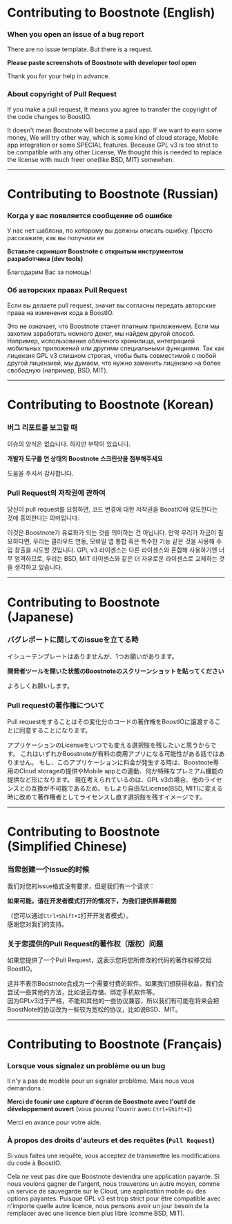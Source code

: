 # Contributing to Boostnote (English)

### When you open an issue of a bug report
There are no issue template. But there is a request.

**Please paste screenshots of Boostnote with developer tool open**

Thank you for your help in advance.

### About copyright of Pull Request

If you make a pull request, It means you agree to transfer the copyright of the code changes to BoostIO.

It doesn't mean Boostnote will become a paid app. If we want to earn some money, We will try other way, which is some kind of cloud storage, Mobile app integration or some SPECIAL features.
Because GPL v3 is too strict to be compatible with any other License, We thought this is needed to replace the license with much freer one(like BSD, MIT) somewhen.

---

# Contributing to Boostnote (Russian)

### Когда у вас появляется сообщение об ошибке
У нас нет шаблона, по которому вы должны описать ошибку. Просто расскажите, как вы получили ее

**Вставьте скриншот Boostnote с открытым инструментом разработчика (dev tools)**

Благодарим Вас за помощь!

### Об авторских правах Pull Request

Если вы делаете pull request, значит вы согласны передать авторские права на изменения кода в BoostIO.

Это не означает, что Boostnote станет платным приложением. Если мы захотим заработать немного денег, мы найдем другой способ. Например, использование облачного хранилища, интеграцией мобильных приложений или другими специальными функциями.
Так как лицензия GPL v3 слишком строгая, чтобы быть совместимой с любой другой лицензией, мы думаем, что нужно заменить лицензию на более свободную (например, BSD, MIT).

---

# Contributing to Boostnote (Korean)

### 버그 리포트를 보고할 때
이슈의 양식은 없습니다. 하지만 부탁이 있습니다.

**개발자 도구를 연 상태의 Boostnote 스크린샷을 첨부해주세요**

도움을 주셔서 감사합니다.

### Pull Request의 저작권에 관하여

당신이 pull request를 요청하면, 코드 변경에 대한 저작권을 BoostIO에 양도한다는 것에 동의한다는 의미입니다.

이것은 Boostnote가 유료화가 되는 것을 의미하는 건 아닙니다. 만약 우리가 자금이 필요하다면, 우리는 클라우드 연동, 모바일 앱 통합 혹은 특수한 기능 같은 것을 사용해 수입 창출을 시도할 것입니다.
GPL v3 라이센스는 다른 라이센스와 혼합해 사용하기엔 너무 엄격하므로, 우리는 BSD, MIT 라이센스와 같은 더 자유로운 라이센스로 교체하는 것을 생각하고 있습니다.

---

# Contributing to Boostnote (Japanese)

### バグレポートに関してのissueを立てる時
イシューテンプレートはありませんが、1つお願いがあります。

**開発者ツールを開いた状態のBoostnoteのスクリーンショットを貼ってください**

よろしくお願いします。

### Pull requestの著作権について

Pull requestをすることはその変化分のコードの著作権をBoostIOに譲渡することに同意することになります。

アプリケーションのLicenseをいつでも変える選択肢を残したいと思うからです。
これはいずれかBoostnoteが有料の商用アプリになる可能性がある話ではありません。
もし、このアプリケーションに料金が発生する時は、Boostnote専用のCloud storageの提供やMobile appとの連動、何か特殊なプレミアム機能の提供など形になります。
現在考えられているのは、GPL v3の場合、他のライセンスとの互換が不可能であるため、もしより自由なLicense(BSD, MIT)に変える時に改めて著作権者としてライセンスし直す選択肢を残すイメージです。

---

# Contributing to Boostnote (Simplified Chinese)

### 当您创建一个issue的时候
我们对您的issue格式没有要求，但是我们有一个请求：  

**如果可能，请在开发者模式打开的情况下，为我们提供屏幕截图**  

（您可以通过`Ctrl+Shift+I`打开开发者模式）。  
感谢您对我们的支持。  

### 关于您提供的Pull Request的著作权（版权）问题
如果您提供了一个Pull Request，这表示您将您所修改的代码的著作权移交给BoostIO。  

这并不表示Boostnote会成为一个需要付费的软件。如果我们想获得收益，我们会尝试一些其他的方法，比如说云存储、绑定手机软件等。  
因为GPLv3过于严格，不能和其他的一些协议兼容，所以我们有可能在将来会把BoostNote的协议改为一些较为宽松的协议，比如说BSD、MIT。

---

# Contributing to Boostnote (Français)

### Lorsque vous signalez un problème ou un bug
Il n'y a pas de modèle pour un signaler problème. Mais nous vous demandons :

**Merci de founir une capture d'écran de Boostnote avec l'outil de développement ouvert**
(vous pouvez l'ouvrir avec `Ctrl+Shift+I`)

Merci en avance pour votre aide.

### À propos des droits d'auteurs et des requêtes (`Pull Request`)

Si vous faites une requête, vous acceptez de transmettre les modifications du code à BoostIO.

Cela ne veut pas dire que Boostnote deviendra une application payante. Si nous voulons gagner de l'argent, nous trouverons un autre moyen, comme un service de sauvegarde sur le Cloud, une application mobile ou des options payantes.
Puisque GPL v3 est trop strict pour être compatible avec n'importe quelle autre licence, nous pensons avoir un jour besoin de la remplacer avec une licence bien plus libre (comme BSD, MIT).
